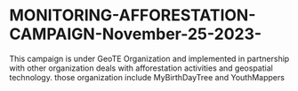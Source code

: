 # MONITORING-AFFORESTATION-CAMPAIGN-November-25-2023-
This campaign is under GeoTE Organization and implemented in partnership with other organization deals with afforestation activities and geospatial technology. those organization include MyBirthDayTree and YouthMappers
